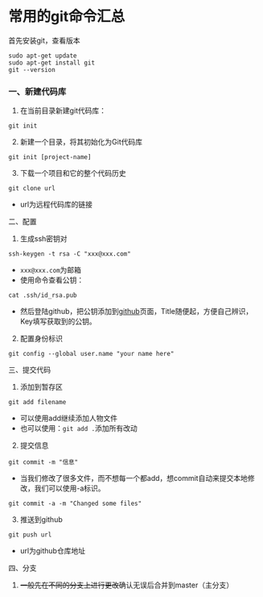 常用的git命令汇总
==
首先安装git，查看版本

```
sudo apt-get update
sudo apt-get install git
git --version
```

### 一、新建代码库

1. 在当前目录新建git代码库：
```
git init
```
2. 新建一个目录，将其初始化为Git代码库
```
git init [project-name]
```
3. 下载一个项目和它的整个代码历史
```
git clone url
```
- url为远程代码库的链接

二、配置

1. 生成ssh密钥对
```
ssh-keygen -t rsa -C "xxx@xxx.com"
```
- `xxx@xxx.com`为邮箱
- 使用命令查看公钥：
```
cat .ssh/id_rsa.pub
```
- 然后登陆github，把公钥添加到[github](https://github.com/settings/ssh/new)页面，Title随便起，方便自己辨识，Key填写获取到的公钥。
              
2. 配置身份标识
```
git config --global user.name "your name here"  
```
三、提交代码

1. 添加到暂存区
```
git add filename
```
- 可以使用add继续添加人物文件
- 也可以使用：`git add .`添加所有改动

2. 提交信息
```
git commit -m "信息"
```
- 当我们修改了很多文件，而不想每一个都add，想commit自动来提交本地修改，我们可以使用-a标识。
```
git commit -a -m "Changed some files"
```
3. 推送到github
```
git push url
```
- url为github仓库地址

四、分支

1. ~~一般先在不同的分支上进行更改~~确认无误后合并到master（主分支）

